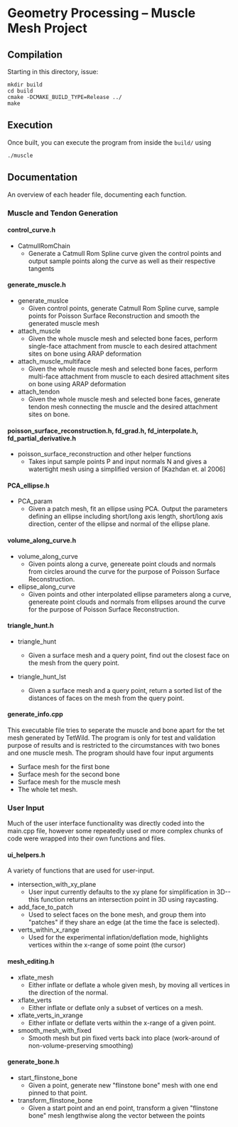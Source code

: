 # Geometry Processing – Muscle Mesh Project

## Compilation

Starting in this directory, issue:

    mkdir build
    cd build
    cmake -DCMAKE_BUILD_TYPE=Release ../
    make 

## Execution

Once built, you can execute the program from inside the `build/` using 

    ./muscle
    
## Documentation

An overview of each header file, documenting each function.

### Muscle and Tendon Generation

#### control_curve.h
- CatmullRomChain
    - Generate a Catmull Rom Spline curve given the control points and output sample points along the curve as well as their respective tangents

#### generate_muscle.h
- generate_muslce
    - Given control points, generate Catmull Rom Spline curve, sample points for Poisson Surface Reconstruction and smooth the generated muscle mesh
- attach_muscle
    - Given the whole muscle mesh and selected bone faces, perform single-face attachment from muscle to each desired attachment sites on bone using ARAP deformation
- attach_muscle_multiface
    - Given the whole muscle mesh and selected bone faces, perform multi-face attachment from muscle to each desired attachment sites on bone using ARAP deformation
- attach_tendon
    - Given the whole muscle mesh and selected bone faces, generate tendon mesh connecting the muscle and the desired attachment sites on bone.
    
#### poisson_surface_reconstruction.h, fd_grad.h, fd_interpolate.h, fd_partial_derivative.h
- poisson_surface_reconstruction and other helper functions
    - Takes input sample points P and input normals N and gives a watertight mesh using a simplified version of [Kazhdan et. al 2006]

#### PCA_ellipse.h
- PCA_param
    - Given a patch mesh, fit an ellipse using PCA. Output the parameters defining an ellipse including short/long axis length, short/long axis direction, center of the ellipse and normal of the ellipse plane.

#### volume_along_curve.h
- volume_along_curve
    - Given points along a curve, genereate point clouds and normals from circles around the curve for the purpose of Poisson Surface Reconstruction.
- ellipse_along_curve
    - Given points and other interpolated ellipse parameters along a curve, genereate point clouds and normals from ellipses around the curve for the purpose of Poisson Surface Reconstruction.

#### triangle_hunt.h
- triangle_hunt
    - Given a surface mesh and a query point, find out the closest face on the mesh from the query point.

- triangle_hunt_lst
    - Given a surface mesh and a query point, return a sorted list of the distances of faces on the mesh from the query point.

#### generate_info.cpp
This executable file tries to seperate the muscle and bone apart for the tet mesh generated by TetWild. The program is only for test and validation purpose of results and is restricted to the circumstances with two bones and one muscle mesh. The program should have four input arguments
- Surface mesh for the first bone
- Surface mesh for the second bone
- Surface mesh for the muscle mesh
- The whole tet mesh.

### User Input

Much of the user interface functionality was directly coded into the main.cpp file, however some repeatedly used or more complex chunks of code were wrapped into their own functions and files.

#### ui_helpers.h
A variety of functions that are used for user-input.

- intersection_with_xy_plane
    - User input currently defaults to the xy plane for simplification in 3D-- this function returns an intersection point in 3D using raycasting.
- add_face_to_patch
    - Used to select faces on the bone mesh, and group them into "patches" if they share an edge (at the time the face is selected).
- verts_within_x_range
    - Used for the experimental inflation/deflation mode, highlights vertices within the x-range of some point (the cursor)

#### mesh_editing.h
- xflate_mesh
    - Either inflate or deflate a whole given mesh, by moving all vertices in the direction of the normal.
- xflate_verts
    - Either inflate or deflate only a subset of vertices on a mesh.
- xflate_verts_in_xrange
    - Either inflate or deflate verts within the x-range of a given point.
- smooth_mesh_with_fixed
    - Smooth mesh but pin fixed verts back into place (work-around of non-volume-preserving smoothing)

#### generate_bone.h
- start_flinstone_bone
    - Given a point, generate new "flinstone bone" mesh with one end pinned to that point.
- transform_flinstone_bone
    - Given a start point and an end point, transform a given "flinstone bone" mesh lengthwise along the vector between the points

